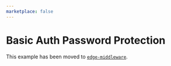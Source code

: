 ```yaml
---
marketplace: false
---
```


# Basic Auth Password Protection

This example has been moved to [`edge-middleware`](/edge-middleware/basic-auth-password).

